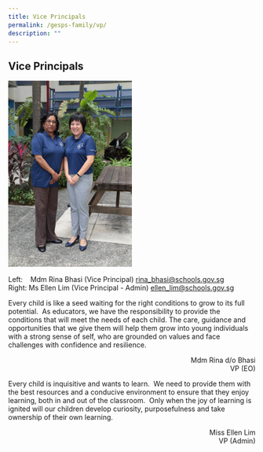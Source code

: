 ```yaml
---
title: Vice Principals
permalink: /gesps-family/vp/
description: ""
---
```

## Vice Principals

<img src="/images/Mdm Rina Bhasi & Ms Ellen Lim.jpg" style="width:50%">

Left:    Mdm Rina Bhasi (Vice Principal)  [rina\_bhasi@schools.gov.sg](mailto:rina_bhasi@schools.gov.sg)<br>
Right: Ms Ellen Lim (Vice Principal - Admin) [ellen\_lim@schools.gov.sg](mailto:ellen_lim@schools.gov.sg)

Every child is like a seed waiting for the right conditions to grow to its full potential.  As educators, we have the responsibility to provide the conditions that will meet the needs of each child. The care, guidance and opportunities that we give them will help them grow into young individuals with a strong sense of self, who are grounded on values and face challenges with confidence and resilience.

<p align="right"> Mdm Rina d/o Bhasi<br>VP (EO)</p>

Every child is inquisitive and wants to learn.  We need to provide them with the best resources and a conducive environment to ensure that they enjoy learning, both in and out of the classroom.  Only when the joy of learning is ignited will our children develop curiosity, purposefulness and take ownership of their own learning.

<p align="right"> Miss Ellen Lim<br> VP (Admin)</p>